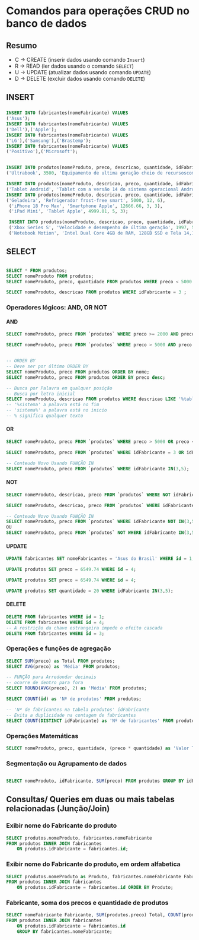 # Comandos para operações CRUD no banco de dados

## Resumo
- C -> CREATE (inserir dados usando comando `Insert`) 
- R -> READ (ler dados usando o comando  `SELECT`) <!--SELECT coluna_Name FROM table_name; -->
- U -> UPDATE (atualizar dados usando comando `UPDATE`) <!-- UPDATE table_name SET nomeColuna = new_value WHERE id = 1   -->
- D -> DELETE (excluir dados usando comando `DELETE`)
<!-- DELETE from tbl_autores WHERE IdAutor = 19;-->

## INSERT
### 
```sql
INSERT INTO fabricantes(nomeFabricante) VALUES
('Asus'); 
INSERT INTO fabricantes(nomeFabricante) VALUES
('Dell'),('Apple'); 
INSERT INTO fabricantes(nomeFabricante) VALUES
('LG'),('Samsung'),('Brastemp');
INSERT INTO fabricantes(nomeFabricante) VALUES
('Positivo'),('Microsoft');  


INSERT INTO produtos(nomeProduto, preco, descricao, quantidade, idFabricante) VALUES
('Ultrabook', 3500, 'Equipamento de ultima geração cheio de recursoscom processador Intel Core i9', 7, 2);-- Dell = 2

INSERT INTO produtos(nomeProduto, descricao, preco, quantidade, idFabricante) VALUES
('Tablet Android', 'Tablet com a versão 14 do sistema operacional Android', 1500.99, 5, 5);
INSERT INTO produtos(nomeProduto, descricao, preco, quantidade, idFabricante) VALUES
('Geladeira', 'Refrigerador frost-free smart', 5000, 12, 6),
 ('iPhone 18 Pro Max', 'Smartphone Apple', 12666.66, 3, 3),
 ('iPad Mini', 'Tablet Apple', 4999.01, 5, 3);

 INSERT INTO produtos(nomeProduto, descricao, preco, quantidade, idFabricante) VALUES 
 ('Xbox Series S', 'Velocidade e desempenho de última geração', 1997, 5, 8),
 ('Notebook Motion', 'Intel Dual Core 4GB de RAM, 128GB SSD e Tela 14,1 polegadas', 1213.65, 8, 7);


```
## SELECT
<!--SELECT coluna_Name FROM table_name; -->

```sql

SELECT * FROM produtos;
SELECT nomeProduto FROM produtos;
SELECT nomeProduto, preco, quantidade FROM produtos WHERE preco < 5000 ;

SELECT nomeProduto, descricao FROM produtos WHERE idFabricante = 3 ;
```



### Operadores lógicos: AND, OR NOT
#### AND

```sql
SELECT nomeProduto, preco FROM `produtos` WHERE preco >= 2000 AND preco <= 6000;

SELECT nomeProduto, preco FROM `produtos` WHERE preco > 5000 AND preco <= 6000;


-- ORDER BY
-- Deve ser por último ORDER BY
SELECT nomeProduto, preco FROM produtos ORDER BY nome;
SELECT nomeProduto, preco FROM produtos ORDER BY preco desc;

-- Busca por Palavra em qualquer posição
-- Busca por letra inicial
SELECT nomeProduto, descricao FROM produtos WHERE descricao LIKE '%tablet%' OR nomeProduto LIKE 'u%';
-- '%sistema' a palavra está no fim
-- 'sistema%' a palavra está no inicio
-- % significa qualquer texto
```



#### OR
```sql
SELECT nomeProduto, preco FROM `produtos` WHERE preco > 5000 OR preco <= 3000;

SELECT nomeProduto, preco FROM `produtos` WHERE idFabricante = 3 OR idFabricante = 5; 

-- Conteudo Novo Usando FUNÇÃO IN
SELECT nomeProduto, preco FROM `produtos` WHERE idFabricante IN(3,5); 
```


#### NOT

```sql
SELECT nomeProduto, descricao, preco FROM `produtos` WHERE NOT idFabricante = 8;

SELECT nomeProduto, descricao, preco FROM `produtos` WHERE idFabricante != 8;

-- Conteudo Novo Usando FUNÇÃO IN
SELECT nomeProduto, preco FROM `produtos` WHERE idFabricante NOT IN(3,5); 
OU
SELECT nomeProduto, preco FROM `produtos` NOT WHERE idFabricante IN(3,5); 
```



#### UPDATE
<!-- UPDATE table_name SET nomeColuna = new_value WHERE id = 1-->

```sql
UPDATE fabricantes SET nomeFabricantes = 'Asus do Brasil' WHERE id = 1;

UPDATE produtos SET preco = 6549.74 WHERE id = 4;

UPDATE produtos SET preco = 6549.74 WHERE id = 4;

UPDATE produtos SET quantidade = 20 WHERE idFabricante IN(3,5);
```


#### DELETE
<!-- DELETE from tbl_autores WHERE IdAutor = 19;-->
```sql
DELETE FROM fabricantes WHERE id = 1;
DELETE FROM fabricantes WHERE id = 4;
-- A restrição da chave estrangeira impede o efeito cascada
DELETE FROM fabricantes WHERE id = 3;
```



### Operações e funções de agregação

```sql
SELECT SUM(preco) as Total FROM produtos;
SELECT AVG(preco) as 'Média' FROM produtos;

-- FUNÇÃO para Arredondar decimais
-- ocorre de dentro para fora
SELECT ROUND(AVG(preco), 2) as 'Média' FROM produtos;

SELECT COUNT(id) as 'Nº de produtos' FROM produtos;

-- 'Nº de fabricantes na tabela produtos' idFabricante
-- Evita a duplicidade na contagem de fabricantes
SELECT COUNT(DISTINCT idFabricante) as 'Nº de fabricantes' FROM produtos;
```



### Operações Matemáticas
<!-- Coluna vitual(x*y) -->
```sql
SELECT nomeProduto, preco, quantidade, (preco * quantidade) as 'Valor Total' FROM produtos;
```



### Segmentação ou Agrupamento de dados
<!-- GROUP BY -->
```sql

SELECT nomeProduto, idFabricante, SUM(preco) FROM produtos GROUP BY idFabricante;

```


## Consultas/ Queries em duas ou mais tabelas relacionadas (Junção/Join)

### Exibir nome do Fabricante do produto

```sql
SELECT produtos.nomeProduto, fabricantes.nomeFabricante 
FROM produtos INNER JOIN fabricantes
    ON produtos.idFabricante = fabricantes.id;
```

### Exibir nome do Fabricante do produto, em ordem alfabetica
```sql
SELECT produtos.nomeProduto as Produto, fabricantes.nomeFabricante Fabricante
FROM produtos INNER JOIN fabricantes
    ON produtos.idFabricante = fabricantes.id ORDER BY Produto;
```

### Fabricante, soma dos precos e quantidade de produtos
```sql
SELECT nomeFabricante Fabricante, SUM(produtos.preco) Total, COUNT(produtos.idFabricante) 'Quantidade de Produtos'
FROM produtos INNER JOIN fabricantes
    ON produtos.idFabricante = fabricantes.id 
    GROUP BY fabricantes.nomeFabricante;


    
```

